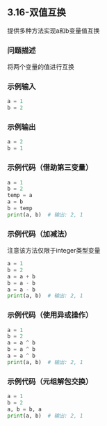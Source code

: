 ## 3.16-双值互换

提供多种方法实现a和b变量值互换

### 问题描述

将两个变量的值进行互换

### 示例输入

```python
a = 1
b = 2
```

### 示例输出

```python
a = 2
b = 1
```

### 示例代码（借助第三变量）

```python
a = 1
b = 2
temp = a
a = b
b = temp
print(a, b)  # 输出: 2, 1
```

### 示例代码（加减法）

注意该方法仅限于integer类型变量

```python
a = 1
b = 2
a = a + b
b = a - b
a = a - b
print(a, b)  # 输出: 2, 1
```

### 示例代码（使用异或操作）

```python
a = 1
b = 2
a = a ^ b
b = a ^ b
a = a ^ b
print(a, b)  # 输出: 2, 1
```

### 示例代码（元组解包交换）

```python
a = 1
b = 2
a, b = b, a
print(a, b)  # 输出: 2, 1
```